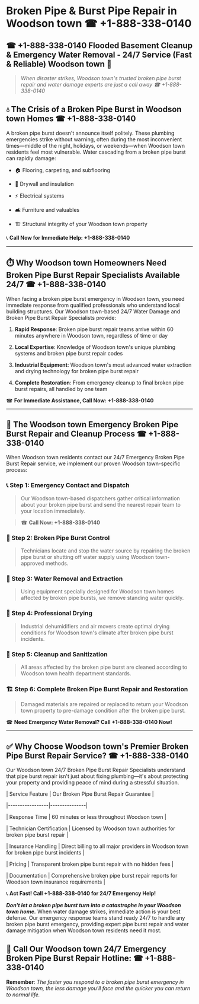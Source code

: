 # Broken Pipe & Burst Pipe Repair in Woodson town ☎ +1-888-338-0140  
## ☎ +1-888-338-0140 Flooded Basement Cleanup & Emergency Water Removal - 24/7 Service (Fast & Reliable) Woodson town 🚨  

> *When disaster strikes, Woodson town's trusted broken pipe burst repair and water damage experts are just a call away ☎ +1-888-338-0140*  

## 💧 The Crisis of a Broken Pipe Burst in Woodson town Homes ☎ +1-888-338-0140  

A broken pipe burst doesn't announce itself politely. These plumbing emergencies strike without warning, often during the most inconvenient times—middle of the night, holidays, or weekends—when Woodson town residents feel most vulnerable. Water cascading from a broken pipe burst can rapidly damage:  

* 🏠 Flooring, carpeting, and subflooring  
* 🧱 Drywall and insulation  
* ⚡ Electrical systems  
* 🛋️ Furniture and valuables  
* 🏗️ Structural integrity of your Woodson town property  

📞 **Call Now for Immediate Help: +1-888-338-0140**  

---  

## ⏱️ Why Woodson town Homeowners Need Broken Pipe Burst Repair Specialists Available 24/7 ☎ +1-888-338-0140  

When facing a broken pipe burst emergency in Woodson town, you need immediate response from qualified professionals who understand local building structures. Our Woodson town-based 24/7 Water Damage and Broken Pipe Burst Repair Specialists provide:  

1. **Rapid Response**: Broken pipe burst repair teams arrive within 60 minutes anywhere in Woodson town, regardless of time or day  
2. **Local Expertise**: Knowledge of Woodson town's unique plumbing systems and broken pipe burst repair codes  
3. **Industrial Equipment**: Woodson town's most advanced water extraction and drying technology for broken pipe burst repair  
4. **Complete Restoration**: From emergency cleanup to final broken pipe burst repairs, all handled by one team  

☎ **For Immediate Assistance, Call Now: +1-888-338-0140**  

---  

## 🔧 The Woodson town Emergency Broken Pipe Burst Repair and Cleanup Process ☎ +1-888-338-0140  

When Woodson town residents contact our 24/7 Emergency Broken Pipe Burst Repair service, we implement our proven Woodson town-specific process:  

### 📞 Step 1: Emergency Contact and Dispatch  
> Our Woodson town-based dispatchers gather critical information about your broken pipe burst and send the nearest repair team to your location immediately.  
> ☎ **Call Now: +1-888-338-0140**  

### 🚿 Step 2: Broken Pipe Burst Control  
> Technicians locate and stop the water source by repairing the broken pipe burst or shutting off water supply using Woodson town-approved methods.  

### 🌊 Step 3: Water Removal and Extraction  
> Using equipment specially designed for Woodson town homes affected by broken pipe bursts, we remove standing water quickly.  

### 💨 Step 4: Professional Drying  
> Industrial dehumidifiers and air movers create optimal drying conditions for Woodson town's climate after broken pipe burst incidents.  

### 🧼 Step 5: Cleanup and Sanitization  
> All areas affected by the broken pipe burst are cleaned according to Woodson town health department standards.  

### 🏗️ Step 6: Complete Broken Pipe Burst Repair and Restoration  
> Damaged materials are repaired or replaced to return your Woodson town property to pre-damage condition after the broken pipe burst.  

☎ **Need Emergency Water Removal? Call +1-888-338-0140 Now!**  

---  

## ✅ Why Choose Woodson town's Premier Broken Pipe Burst Repair Service? ☎ +1-888-338-0140  

Our Woodson town 24/7 Broken Pipe Burst Repair Specialists understand that pipe burst repair isn't just about fixing plumbing—it's about protecting your property and providing peace of mind during a stressful situation.  

| Service Feature | Our Broken Pipe Burst Repair Guarantee |  
|-----------------|---------------|  
| Response Time | 60 minutes or less throughout Woodson town |  
| Technician Certification | Licensed by Woodson town authorities for broken pipe burst repair |  
| Insurance Handling | Direct billing to all major providers in Woodson town for broken pipe burst incidents |  
| Pricing | Transparent broken pipe burst repair with no hidden fees |  
| Documentation | Comprehensive broken pipe burst repair reports for Woodson town insurance requirements |  

📞 **Act Fast! Call +1-888-338-0140 for 24/7 Emergency Help!**  

***Don't let a broken pipe burst turn into a catastrophe in your Woodson town home.*** When water damage strikes, immediate action is your best defense. Our emergency response teams stand ready 24/7 to handle any broken pipe burst emergency, providing expert pipe burst repair and water damage mitigation when Woodson town residents need it most.  

## 📱 Call Our Woodson town 24/7 Emergency Broken Pipe Burst Repair Hotline: ☎ +1-888-338-0140  

**Remember**: *The faster you respond to a broken pipe burst emergency in Woodson town, the less damage you'll face and the quicker you can return to normal life.*